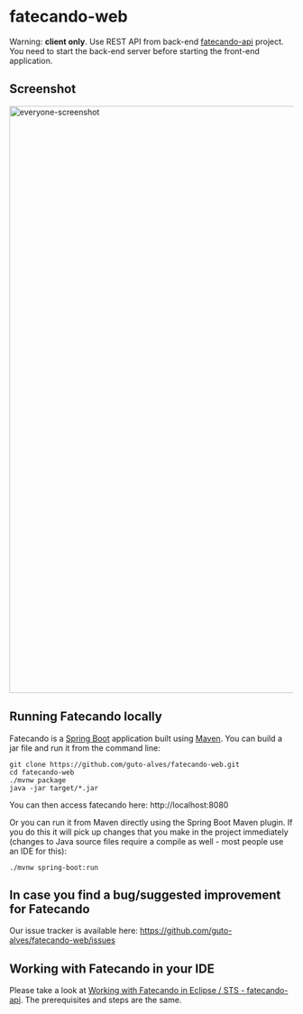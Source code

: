 # fatecando-web

Warning: <b>client only</b>. Use REST API from back-end [fatecando-api](https://github.com/guto-alves/fatecando-api) project. You need to start the back-end server before starting the front-end application.

## Screenshot
<img width="1042" alt="everyone-screenshot" src="https://user-images.githubusercontent.com/48946749/121783471-2a8e7480-cb85-11eb-9995-2afdd36d8291.png">

## Running Fatecando locally
Fatecando is a [Spring Boot](https://spring.io/guides/gs/spring-boot) application built using [Maven](https://spring.io/guides/gs/maven/). You can build a jar file and run it from the command line:

```
git clone https://github.com/guto-alves/fatecando-web.git
cd fatecando-web
./mvnw package
java -jar target/*.jar
```

You can then access fatecando here: http://localhost:8080

Or you can run it from Maven directly using the Spring Boot Maven plugin. If you do this it will pick up changes that you make in the project immediately (changes to Java source files require a compile as well - most people use an IDE for this):

```
./mvnw spring-boot:run
```

## In case you find a bug/suggested improvement for Fatecando
Our issue tracker is available here: https://github.com/guto-alves/fatecando-web/issues

## Working with Fatecando in your IDE

Please take a look at [Working with Fatecando in Eclipse / STS - fatecando-api](https://github.com/guto-alves/fatecando-api#working-with-fatecando-in-eclipse--spring-tool-suite-sts). The prerequisites and steps are the same. 

